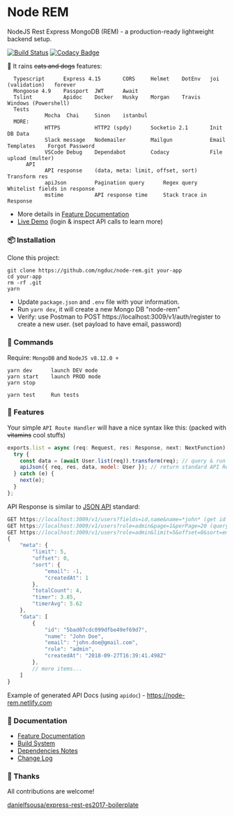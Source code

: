 # Node REM

NodeJS Rest Express MongoDB (REM) - a production-ready lightweight backend setup.

[![Build Status](https://travis-ci.org/ngduc/node-rem.svg?branch=master)](https://travis-ci.org/ngduc/node-rem) [![Codacy Badge](https://api.codacy.com/project/badge/Grade/6fac8568bab841b89cc5c17f6c4133d5)](https://www.codacy.com/app/ducjava/node-rem?utm_source=github.com&amp;utm_medium=referral&amp;utm_content=ngduc/node-rem&amp;utm_campaign=Badge_Grade)

🌟 It rains ~~cats and dogs~~ features:

```
  Typescript      Express 4.15       CORS     Helmet    DotEnv   joi (validation)   forever
  Mongoose 4.9    Passport  JWT      Await
  Tslint          Apidoc    Docker   Husky    Morgan    Travis   Windows (Powershell)
  Tests
            Mocha  Chai     Sinon    istanbul
  MORE:
            HTTPS           HTTP2 (spdy)      Socketio 2.1       Init DB Data
            Slack message   Nodemailer        Mailgun            Email Templates    Forgot Password
            VSCode Debug    Dependabot        Codacy             File upload (multer)
      API
            API response    (data, meta: limit, offset, sort)    Transform res
            apiJson         Pagination query      Regex query    Whitelist fields in response
            mstime          API response time     Stack trace in Response
```
  - More details in [Feature Documentation](src_docs/features.md)
  - [Live Demo](https://node-rem-demo.now.sh/) (login & inspect API calls to learn more)

### 📦 Installation

Clone this project:
```
git clone https://github.com/ngduc/node-rem.git your-app
cd your-app
rm -rf .git
yarn
```
- Update `package.json` and `.env` file with your information.
- Run `yarn dev`, it will create a new Mongo DB "node-rem"
- Verify: use Postman to POST https://localhost:3009/v1/auth/register to create a new user. (set payload to have email, password)

### 🔧 Commands

Require: `MongoDB` and `NodeJS v8.12.0 +`

```
yarn dev      launch DEV mode
yarn start    launch PROD mode
yarn stop

yarn test     Run tests
```

### 📖 Features

Your simple `API Route Handler` will have a nice syntax like this: (packed with ~~vitamins~~ cool stuffs)
```js
exports.list = async (req: Request, res: Response, next: NextFunction) => {
  try {
    const data = (await User.list(req)).transform(req); // query & run userSchema.transform() for response
    apiJson({ req, res, data, model: User }); // return standard API Response
  } catch (e) {
    next(e);
  }
};
```

API Response is similar to [JSON API](http://jsonapi.org/examples/#pagination) standard:

```js
GET https://localhost:3009/v1/users?fields=id,name&name=*john* (get id & name only in response)
GET https://localhost:3009/v1/users?role=admin&page=1&perPage=20 (query & pagination)
GET https://localhost:3009/v1/users?role=admin&limit=5&offset=0&sort=email:desc,createdAt
{
    "meta": {
        "limit": 5,
        "offset": 0,
        "sort": {
            "email": -1,
            "createdAt": 1
        },
        "totalCount": 4,
        "timer": 3.85,
        "timerAvg": 5.62
    },
    "data": [
        {
            "id": "5bad07cdc099dfbe49ef69d7",
            "name": "John Doe",
            "email": "john.doe@gmail.com",
            "role": "admin",
            "createdAt": "2018-09-27T16:39:41.498Z"
        },
        // more items...
    ]
}
```
Example of generated API Docs (using `apidoc`) - https://node-rem.netlify.com

### 📖 Documentation

- [Feature Documentation](src_docs/features.md)
- [Build System](src_docs/build.md)
- [Dependencies Notes](src_docs/dependencies.md)
- [Change Log](CHANGELOG.md)

### 🙌 Thanks

All contributions are welcome!

[danielfsousa/express-rest-es2017-boilerplate](https://github.com/danielfsousa/express-rest-es2017-boilerplate)
